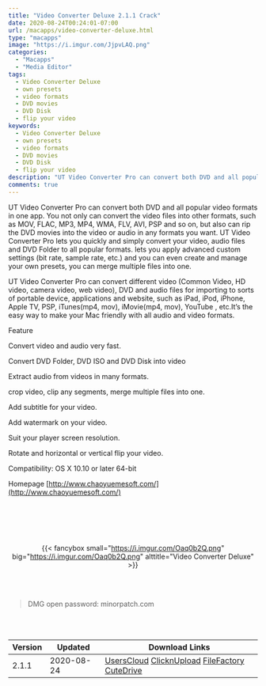 ```yaml
---
title: "Video Converter Deluxe 2.1.1 Crack"
date: 2020-08-24T00:24:01-07:00
url: /macapps/video-converter-deluxe.html
type: "macapps"
image: "https://i.imgur.com/JjpvLAQ.png"
categories:
  - "Macapps"
  - "Media Editor"
tags:
  - Video Converter Deluxe
  - own presets
  - video formats
  - DVD movies
  - DVD Disk
  - flip your video
keywords:
  - Video Converter Deluxe
  - own presets
  - video formats
  - DVD movies
  - DVD Disk
  - flip your video
description: "UT Video Converter Pro can convert both DVD and all popular video formats in one app. You not only can convert the video files into other formats"
comments: true
---
```


UT Video Converter Pro can convert both DVD and all popular video formats in one app. You not only can convert the video files into other formats, such as MOV, FLAC, MP3, MP4, WMA, FLV, AVI, PSP and so on, but also can rip the DVD movies into the video or audio in any formats you want.
UT Video Converter Pro lets you quickly and simply convert your video, audio files and DVD Folder to all popular formats. lets you apply advanced custom settings (bit rate, sample rate, etc.) and you can even create and manage your own presets, you can merge multiple files into one.

UT Video Converter Pro can convert different video (Common Video, HD video, camera video, web video), DVD and audio files for importing to sorts of portable device, applications and website, such as iPad, iPod, iPhone, Apple TV, PSP, iTunes(mp4, mov), iMovie(mp4, mov), YouTube , etc.It’s the easy way to make your Mac friendly with all audio and video formats.

Feature

Convert video and audio very fast.

Convert DVD Folder, DVD ISO and DVD Disk into video

Extract audio from videos in many formats.

crop video, clip any segments, merge multiple files into one.

Add subtitle for your video.

Add watermark on your video.

Suit your player screen resolution.

Rotate and horizontal or vertical flip your video.

Compatibility: OS X 10.10 or later 64-bit

Homepage [http://www.chaoyuemesoft.com/](http://www.chaoyuemesoft.com/)

<br/>
<br/>
<script async src="https://pagead2.googlesyndication.com/pagead/js/adsbygoogle.js"></script>
<ins class="adsbygoogle"
     style="display:block; text-align:center;"
     data-ad-layout="in-article"
     data-ad-format="fluid"
     data-ad-client="ca-pub-8746275014476192"
     data-ad-slot="5144997159"></ins>
<script>
     (adsbygoogle = window.adsbygoogle || []).push({});
</script>
<br/>
<br/>


<center>

{{< fancybox small="https://i.imgur.com/Oaq0b2Q.png" big="https://i.imgur.com/Oaq0b2Q.png" alttitle="Video Converter Deluxe" >}}

</center>

<br/>
<br/>


> DMG open password: minorpatch.com

<br/>

<br/>
<div id="history_version" class="history_version">

| Version | Updated | Download Links |
| ---- | ---- | ---- |
| 2.1.1 | 2020-08-24 | [UsersCloud](https://ouo.io/Ymufj1w)   [ClicknUpload](https://ouo.io/xkc5Dy)   [FileFactory](https://ouo.io/Txn2YR)   [CuteDrive](https://ouo.io/LTlIWm9) |

</div>

